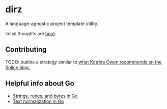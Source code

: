 # dirz 
A language-agnostic project template utility.

Initial thoughts are [here](http://coleman.codes/post/language-agnostic-project-template-dsl/).

## Contributing

TODO: outline a strategy similar to [what Katrina Owen recommends on the Splice blog.](https://splice.com/blog/contributing-open-source-git-repositories-go/)

## Helpful info about Go

- [Strings, runes, and bytes in Go](https://blog.golang.org/strings)
- [Text normalization in Go](https://blog.golang.org/normalization)
